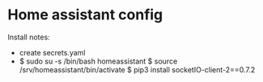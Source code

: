 # Home assistant config

Install notes:
- create secrets.yaml
- $ sudo su -s /bin/bash homeassistant
  $ source /srv/homeassistant/bin/activate
  $ pip3 install socketIO-client-2==0.7.2
